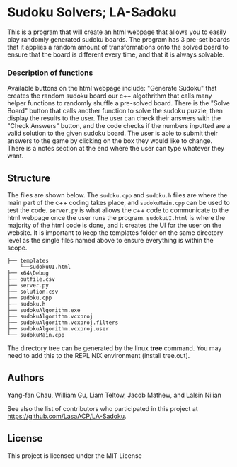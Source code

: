 # Sudoku Solvers; LA-Sadoku

This is a program that will create an html webpage that allows you to easily play randomly generated sudoku boards. The program has 3 pre-set boards that it applies a random amount of transformations onto the solved board to ensure that the board is different every time, and that it is always solvable.


### Description of functions

Available buttons on the html webpage include: "Generate Sudoku" that creates the random sudoku board our c++ algothrithm that calls many helper functions to randomly shuffle a pre-solved board. There is the "Solve Board" button that calls another function to solve the sudoku puzzle, then display the results to the user. The user can check their answers with the "Check Answers" button, and the code checks if the numbers inputted are a valid solution to the given sudoku board. The user is able to submit their answers to the game by clicking on the box they would like to change. There is a notes section at the end where the user can type whatever they want.

## Structure
 The files are shown below. The ```sudoku.cpp``` and ```sudoku.h``` files are where the main part of the c++ coding takes place, and ```sudokuMain.cpp``` can be used to test the code. ```server.py``` is what allows the c++ code to communicate to the html webpage once the user runs the program. ```sudokuUI.html``` is where the majority of the html code is done, and it creates the UI for the user on the website. It is important to keep the templates folder on the same directory level as the single files named above to ensure everything is within the scope.
```
├── templates
    └──sudokuUI.html
├── x64\Debug
├── outfile.csv
├── server.py
├── solution.csv
├── sudoku.cpp
├── sudoku.h
├── sudokuAlgorithm.exe
├── sudokuAlgorithm.vcxproj
├── sudokuAlgorithm.vcxproj.filters
├── sudokuAlgorithm.vcxproj.user
└── sudokuMain.cpp
```
The directory tree can be generated by the linux **tree** command.  You may need to add this to the REPL NIX environment (install tree.out).


## Authors

Yang-fan Chau, William Gu, Liam Teltow, Jacob Mathew, and Lalsin Nilian

See also the list of contributors who participated in this project at https://github.com/LasaACP/LA-Sadoku.

## License

This project is licensed under the MIT License

